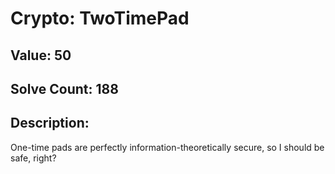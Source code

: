 # Crypto: TwoTimePad
## Value: 50
## Solve Count: 188
## Description:
One-time pads are perfectly information-theoretically secure, so I should be safe, right?